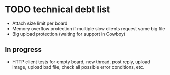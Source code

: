 # TODO technical debt list

*   Attach size limit per board
*   Memory overflow protection if multiple slow clients request same big file
*   Big upload protection (waiting for support in Cowboy)

## In progress

*   HTTP client tests for empty board, new thread, post reply, upload image,
    upload bad file, check all possible error conditions, etc.
